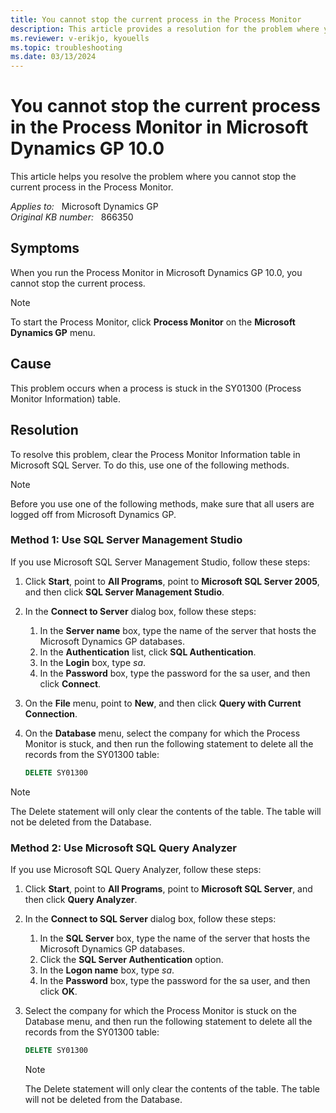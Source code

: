 ```yaml
---
title: You cannot stop the current process in the Process Monitor
description: This article provides a resolution for the problem where you cannot stop the current process in the Process Monitor.
ms.reviewer: v-erikjo, kyouells
ms.topic: troubleshooting
ms.date: 03/13/2024
---
```

# You cannot stop the current process in the Process Monitor in Microsoft Dynamics GP 10.0

This article helps you resolve the problem where you cannot stop the current process in the Process Monitor.

_Applies to:_ &nbsp; Microsoft Dynamics GP  
_Original KB number:_ &nbsp; 866350

## Symptoms

When you run the Process Monitor in Microsoft Dynamics GP 10.0, you cannot stop the current process.

> [!NOTE]
> To start the Process Monitor, click **Process Monitor** on the **Microsoft Dynamics GP** menu.

## Cause

This problem occurs when a process is stuck in the SY01300 (Process Monitor Information) table.

## Resolution

To resolve this problem, clear the Process Monitor Information table in Microsoft SQL Server. To do this, use one of the following methods.

> [!NOTE]
> Before you use one of the following methods, make sure that all users are logged off from Microsoft Dynamics GP.

### Method 1: Use SQL Server Management Studio

If you use Microsoft SQL Server Management Studio, follow these steps:

1. Click **Start**, point to **All Programs**, point to **Microsoft SQL Server 2005**, and then click **SQL Server Management Studio**.
2. In the **Connect to Server** dialog box, follow these steps:

   1. In the **Server name** box, type the name of the server that hosts the Microsoft Dynamics GP databases.
   2. In the **Authentication** list, click **SQL Authentication**.
   3. In the **Login** box, type *sa*.
   4. In the **Password** box, type the password for the sa user, and then click **Connect**.

3. On the **File** menu, point to **New**, and then click **Query with Current Connection**.
4. On the **Database** menu, select the company for which the Process Monitor is stuck, and then run the following statement to delete all the records from the SY01300 table:

    ```sql
    DELETE SY01300
    ```

> [!NOTE]
> The Delete statement will only clear the contents of the table. The table will not be deleted from the Database.

### Method 2: Use Microsoft SQL Query Analyzer

If you use Microsoft SQL Query Analyzer, follow these steps:

1. Click **Start**, point to **All Programs**, point to **Microsoft SQL Server**, and then click **Query Analyzer**.
2. In the **Connect to SQL Server** dialog box, follow these steps:

   1. In the **SQL Server** box, type the name of the server that hosts the Microsoft Dynamics GP databases.
   2. Click the **SQL Server Authentication** option.
   3. In the **Logon name** box, type *sa*.
   4. In the **Password** box, type the password for the sa user, and then click **OK**.

3. Select the company for which the Process Monitor is stuck on the Database menu, and then run the following statement to delete all the records from the SY01300 table:

    ```sql
    DELETE SY01300
    ```

    > [!NOTE]
    > The Delete statement will only clear the contents of the table. The table will not be deleted from the Database.
